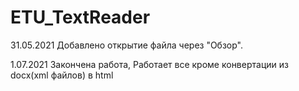 # ETU_TextReader

31.05.2021 Добавлено открытие файла через "Обзор".

1.07.2021 Закончена работа, Работает все кроме конвертации из docx(xml файлов) в html
